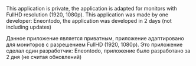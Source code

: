This application is private, 
the application is adapted for monitors with FullHD resolution (1920, 1080p). 
This application was made by one developer: Eneontodo, 
the application was developed in 2 days (not including updates)

Данное приложение является приватным, 
приложение адаптировано для мониторов с разрешением FullHD (1920, 1080p). 
Это приложение сделал один разработчик: Eneontodo, приложение было разработано за 2 дня (не считая обновлений)
